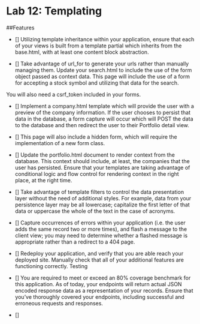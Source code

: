 # Lab 12: Templating

##Features

- [] Utilizing template inheritance within your application, ensure that each of your views is built from a template partial which inherits from the base.html, with at least one content block abstraction.

- [] Take advantage of url_for to generate your urls rather than manually managing them.
Update your search.html to include the use of the form object passed as context data.
This page will include the use of a form for accepting a stock symbol and utilizing that data for the search.

You will also need a csrf_token included in your forms.

- [] Implement a company.html template which will provide the user with a preview of the company information. If the user chooses to persist that data in the database, a form capture will occur which will POST the data to the database and then redirect the user to their Portfolio detail view.

- [] This page will also include a hidden form, which will require the implementation of a new form class.

- [] Update the portfolio.html document to render context from the database. This context should include, at least, the companies that the user has persisted.
Ensure that your templates are taking advantage of conditional logic and flow control for rendering context in the right place, at the right time.

- [] Take advantage of template filters to control the data presentation layer without the need of additional styles. For example, data from your persistence layer may be all lowercase; capitalize the first letter of that data or uppercase the whole of the text in the case of acronyms.

- [] Capture occurrences of errors within your application (i.e. the user adds the same record two or more times), and flash a message to the client view; you may need to determine whether a flashed message is appropriate rather than a redirect to a 404 page.

- [] Redeploy your application, and verify that you are able reach your deployed site. Manually check that all of your additional features are functioning correctly.
Testing

- [] You are required to meet or exceed an 80% coverage benchmark for this application.
As of today, your endpoints will return actual JSON encoded response data as a representation of your records. Ensure that you’ve thoroughly covered your endpoints, including successful and erroneous requests and responses.

- []
